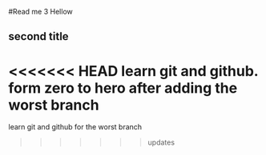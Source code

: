 #Read me 3
Hellow

## second title

<<<<<<< HEAD
learn git and github. form zero to hero after adding the worst branch
=======
learn git and github for the worst branch
>>>>>>> updates
